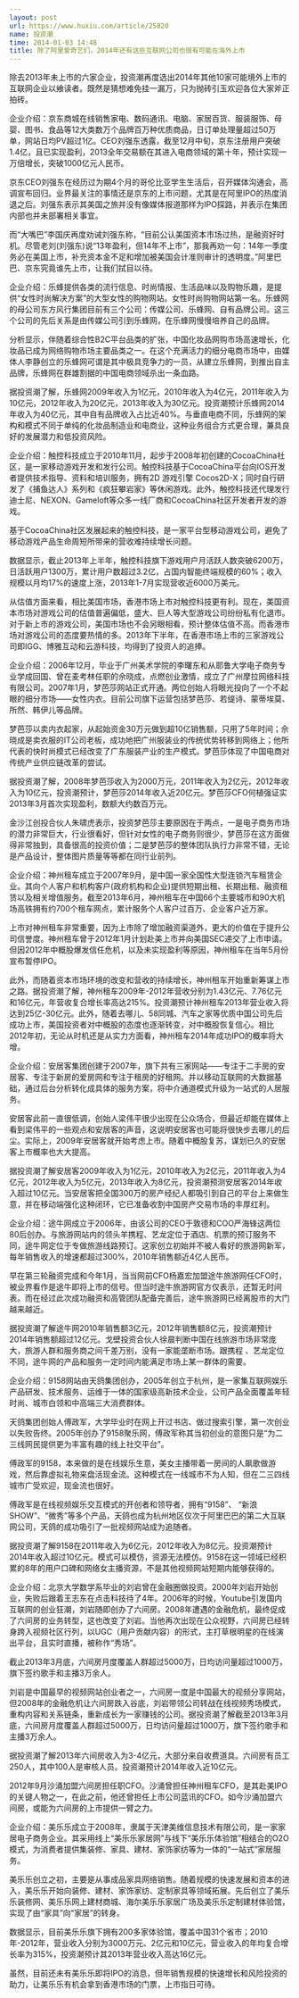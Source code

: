 ```yaml
---
layout: post
url: https://www.huxiu.com/article/25820
name: 投资潮
time: 2014-01-03 14:48
title: 除了阿里爱奇艺们，2014年还有这些互联网公司也很有可能在海外上市
---
```

除去2013年未上市的六家企业，投资潮再度选出2014年其他10家可能境外上市的互联网企业以飨读者。既然是猜想难免挂一漏万，只为抛砖引玉欢迎各位大家斧正拍砖。

企业介绍：京东商城在线销售家电、数码通讯、电脑、家居百货、服装服饰、母婴、图书、食品等12大类数万个品牌百万种优质商品，日订单处理量超过50万单，网站日均PV超过1亿。CEO刘强东透露，截至12月中旬，京东注册用户突破1.4亿，且已实现盈利，2013全年交易额在其进入电商领域的第十年，预计实现一万倍增长，突破1000亿元人民币。

京东CEO刘强东在经历过为期4个月的哥伦比亚学生生活后，召开媒体沟通会，高调宣布回归。业界最关注的事情还是京东的上市问题，尤其是在阿里IPO的热度消退之后。刘强东表示其美国之旅并没有像媒体报道那样为IPO探路，并表示在集团内部也并未部署相关事宜。　　

而“大嘴巴”李国庆再度劝诫刘强东称，“目前公认美国资本市场过热，是融资好时机。尽管老刘(刘强东)说“13年盈利，但14年不上市”，那我再劝一句：14年一季度务必在美国上市，补充资本金不足和增加被美国会计准则审计的透明度。”阿里巴巴、京东究竟谁先上市，让我们拭目以待。　　

企业介绍：乐蜂提供各类的流行信息、时尚情报、生活品味以及购物乐趣，是提供“女性时尚解决方案”的大型女性的购物网站。女性时尚购物网站第一名。乐蜂网的母公司东方风行集团目前有三个公司：传媒公司、乐蜂网、自有品牌公司。这三个公司的先后关系是由传媒公司引到乐蜂网，在乐蜂网慢慢培养自己的品牌。　　

分析显示，伴随着综合性B2C平台品类的扩张，中国化妆品网购市场高速增长，化妆品已成为网络购物市场主要品类之一。在这个充满活力的细分电商市场中，由媒体人李静创立的乐蜂网可谓是其中极具竞争力的一员，从建立乐蜂网，到推出自主品牌，乐蜂网在群雄割据的中国电商领域杀出一条血路。　　

据投资潮了解，乐蜂网2009年收入为1亿元，2010年收入为4亿元，2011年收入为10亿元，2012年收入为20亿元，2013年收入为30亿元。投资潮预计乐蜂网2014年收入为40亿元，其中自有品牌收入占比近40%。与垂直电商不同，乐蜂网的架构和模式不同于单纯的化妆品制造业和电商业，这种业务组合方式更合理，兼具良好的发展潜力和低投资风险。 　　

企业介绍：触控科技成立于2010年11月，起步于2008年初创建的CocoaChina社区，是一家移动游戏开发和发行公司。触控科技基于CocoaChina平台向IOS开发者提供技术指导、资料和培训服务，拥有2D 游戏引擎 Cocos2D-X；同时自行研发了《捕鱼达人》系列和《疯狂攀岩家》等休闲游戏。此外，触控科技还代理发行迪士尼、NEXON、Gameloft等众多一线厂商和CocoaChina社区开发者开发的游戏。　　

基于CocoaChina社区发展起来的触控科技，是一家平台型移动游戏公司，避免了移动游戏产品生命周短所带来的营收难持续增长问题。

数据显示，截止2013年上半年，触控科技旗下游戏用户月活跃人数突破6200万，日活跃用户1300万，累计用户数超过3.2亿，占国内智能终端规模的60%；收入规模以月均17%的速度上涨，2013年1-7月实现营收近6000万美元。　　

从估值方面来看，相比美国市场，香港市场上市对触控科技更有利。现在，美国资本市场对游戏公司的估值普遍偏低，盛大、巨人等大型游戏公司纷纷私有化退市。对于新上市的游戏公司，美国市场也不会另眼相看，预计整体估值不高。而香港市场对游戏公司的态度要热情的多。2013年下半年，在香港市场上市的三家游戏公司即IGG、博雅互动和云游科技，均得到了投资人的追捧。　　

企业介绍：2006年12月，毕业于广州美术学院的李曙东和从耶鲁大学电子商务专业学成回国、曾在麦考林任职的佘晓成，点燃创业激情，成立了广州摩拉网络科技有限公司。2007年1月，梦芭莎网站正式开通。两位创始人将眼光投向了一个不起眼的细分市场——女性内衣。目前公司旗下运营包括梦芭莎、若缇诗、蒙蒂埃莫、所然、韩伊儿等品牌。　　

梦芭莎以卖内衣起家，从起始资金30万元做到超10亿销售额，只用了5年时间；佘晓成是卖衣服的IT公司老板，成功地把广州服装业的传统优势转移到网络上；他所代表的快时尚模式已经改变了广东服装产业的生产模式。梦芭莎体现了中国电商对传统产业供应链改革的尝试。

据投资潮了解，2008年梦芭莎收入为2000万元，2011年收入为2亿元，2012年收入为10亿元，投资潮预计，梦芭莎2014年收入近20亿元。梦芭莎CFO何植强证实2013年3月首次实现盈利，数额大约数百万元。

金沙江创投合伙人朱啸虎表示，投资梦芭莎主要原因在于两点，一是电子商务市场的潜力非常巨大，行业很看好，但针对女性的电子商务则很少，梦芭莎在这方面做得非常独到，具备很高的投资价值；二是梦芭莎的整体团队执行力非常不错，无论是产品设计，整体图片质量等等都在同行业前列。

企业介绍：神州租车成立于2007年9月，是中国一家全国性大型连锁汽车租赁企业。其向个人客户和机构客户(政府机构和企业)提供短期出租、长期出租、融资租赁以及相关增值服务。截至2013年6月，神州租车在中国66个主要城市和90大机场高铁拥有约700个租车网点，累计服务个人客户过百万、企业客户近万家。

上市对神州租车非常重要，因为上市除了增加融资渠道外，更大的价值在于提升公司信誉度。神州租车曾于2012年1月计划赴美上市并向美国SEC递交了上市申请。但因2012年中概股爆发信任危机，以及未实现盈利等原因，神州租车在当年5月份宣布暂停IPO。　　

此外，而随着资本市场环境的改变和营收的持续增长，神州租车开始重新筹谋上市之路。据投资潮了解，神州租车2009年-2012年营收分别为1.43亿元、7.76亿元和16亿元，年营收复合增长率高达215%。投资潮预计神州租车2013年营业收入将达到25亿-30亿元。此外，随着去哪儿、58同城、汽车之家等优质中国公司先后成功上市，美国投资者对中概股的态度也逐渐转变，对中概股恢复信心。相比2012年初，无论从时机还是从实力方面看，神州租车2014年成功IPO的概率将大增。

企业介绍：安居客集团创建于2007年，旗下共有三家网站——专注于二手房的安居客、专注于新房的爱房网和专注于租房的好租网。并以移动互联网的大数据基础，通过后台分析转化成具体的服务方案，将中介通道模式升级为一站式的人居服务。　　

安居客此前一直很低调，创始人梁伟平很少出现在公众场合，但最近却能在媒体上看到梁伟平的一些观点和安居客的声音，这说明安居客也可能将很快步去哪儿的后尘。实际上，2009年安居客就开始考虑上市。随着中概股复苏，谋划已久的安居客上市概率也大大提高。　　

据投资潮了解安居客2009年收入为1亿元，2010年收入为2亿元，2011年收入为4亿元，2012年收入为5亿元，2013年收入为8亿元，投资潮预测安居客2014年收入超过10亿元。当安居客把全国300万的房产经纪人都吸引到自己的平台上来做生意，并在移动端强化这种闭环，它已准备收割中国房产交易市场的丰厚红利。　　

企业介绍：途牛网成立于2006年，由该公司的CEO于敦德和COO严海锋这两位80后创办。与旅游网站内的领头羊携程、艺龙定位于酒店、机票的预订服务不同，途牛网定位于专做旅游线路预订。这家创立初始并不被人看好的旅游网新军，每年销售收入的增速都超过300%，2010年销售额近4亿人民币。

早在第三轮融资完成和今年1月，当当网前CFO杨嘉宏加盟途牛旅游网任CFO时，被业界看作是途牛即将上市的信号。但当时途牛旅游网官方仅表示，还暂无时间表。而在经过此次成功融资和高管团队配备完善后，途牛旅游网已经离股市的大门越来越近。　　

据投资潮了解途牛网2010年销售额3亿元，2012年销售额8亿元，投资潮预计2014年销售额超过12亿元。戈壁投资合伙人徐晨判断中国在线旅游市场非常庞大，旅游人群和服务商之间千差万别，没有一家能垄断市场。跟携程 、艺龙定位不同，途牛网的产品和服务一定时间内能满足市场上某一群体的需要。　　

企业介绍：9158网站由天鸽集团创办，2005年创立于杭州，是一家集互联网娱乐产品研发、技术服务、运维于一体的国家级高新技术企业，公司产品全面覆盖年轻时尚、城市白领和中高端三大消费群体。　

天鸽集团创始人傅政军，大学毕业时在网上开过书店、做过搜索引擎，第一次创业以失败告终。2005年创办了9158聚乐网，傅政军称其当初创业的意图只是“为二三线网民提供更为丰富有趣的线上社交平台”。　　

傅政军的9158，本来做的是在线娱乐生意，美女主播带着一房间的人飙歌做游戏，然后靠虚拟礼物来盘活现金流。这种模式在一线城市不为人知，但在二三四线城市广受欢迎，现金流也很好。

傅政军是在线视频娱乐交互模式的开创者和领导者，拥有“9158”、 “新浪SHOW”、“微秀”等多个产品，天鸽也成为杭州地区仅次于阿里巴巴的第二大互联网公司，天鸽的成功吸引了一批视频网站成为追随者。　

据投资潮了解9158在2011年收入为6亿元，2012年收入为8亿元。投资潮预计2014年收入超过10亿元。模式可以模仿，资源无法模仿。9158在这一领域已经积累的8年的用户口碑和网络女主播资源，不是其他视频网站短期内能够获得的。　　

企业介绍：北京大学数学系毕业的刘岩曾在金融圈做投资。2000年刘岩开始创业，失败后跟着王志东在点击科技待了4年。2006年的时候，Youtube引发国内互联网的创业狂潮，刘岩随即创办了六间房。2008年遭遇的金融危机，最终促成了六间房的业务转型，这也改变了刘岩。当他再次出现在公众视野，六间房已经转身跨入视频社区行列，以UGC（用户贡献内容）的形式，主打草根明星的在线演出平台，且实时直播，被称作“秀场”。

截止2013年3月底，六间房月度覆盖人群超过5000万，日均访问量超过1000万，旗下签约歌手和主播3万余人。　　

刘岩是中国最早的视频网站创业者之一，六间房一度是中国最大的视频分享网站，但2008年的金融危机让六间房跌入谷底，刘岩带领公司转战在线视频秀场模式，重构内容和关系链条，重新成长为一家赚钱的公司。据投资潮了解截至2013年3月底，六间房月度覆盖人群超过5000万，日均访问量超过1000万，旗下签约歌手和主播3万余人。　　

据投资潮了解2013年六间房收入为3-4亿元，大部分来自收费道具。六间房有员工250人，其中100人是审核人员。投资潮预计2014年收入近10亿元。

2012年9月沙涌加盟六间房担任职CFO。沙涌曾担任神州租车CFO，是其赴美IPO的关键人物之一，在此之前，他还曾担任上市公司蓝讯的CFO。如今沙涌加盟六间房，或能为六间房的上市提供一臂之力。

企业介绍：美乐乐成立于2008年，隶属于天津美维信息技术有限公司，是一家家居电子商务企业。其采用线上“美乐乐家居网”与线下“美乐乐体验馆”相结合的O2O模式，为消费者提供集装修、家具、建材、家饰家纺等为一体的“一站式”家居服务。　　

美乐乐创立之初，主要是从事成品家具网络销售。随着规模的快速发展和资本的进入，美乐乐开始向装修、建材、家饰家纺、定制家具等领域拓展。先后创立了美乐乐装修网、美乐乐网上建材商城、海尔美乐乐家居广场及美乐乐定制建材体验馆，实现了由“家具”向“家居”的转身。　　

数据显示，目前美乐乐旗下拥有200多家体验馆，覆盖中国31个省市；2010年-2012年，营业收入分别为3000万元、2亿元和10亿元，营业收入的年均复合增长率为315%，投资潮预计其2013年营业收入高达16亿元。　　

虽然，目前还未有美乐乐即将IPO的消息，但年销售规模的快速增长和风险投资的助力，让美乐乐有机会拿到香港市场的门票，上市指日可待。

